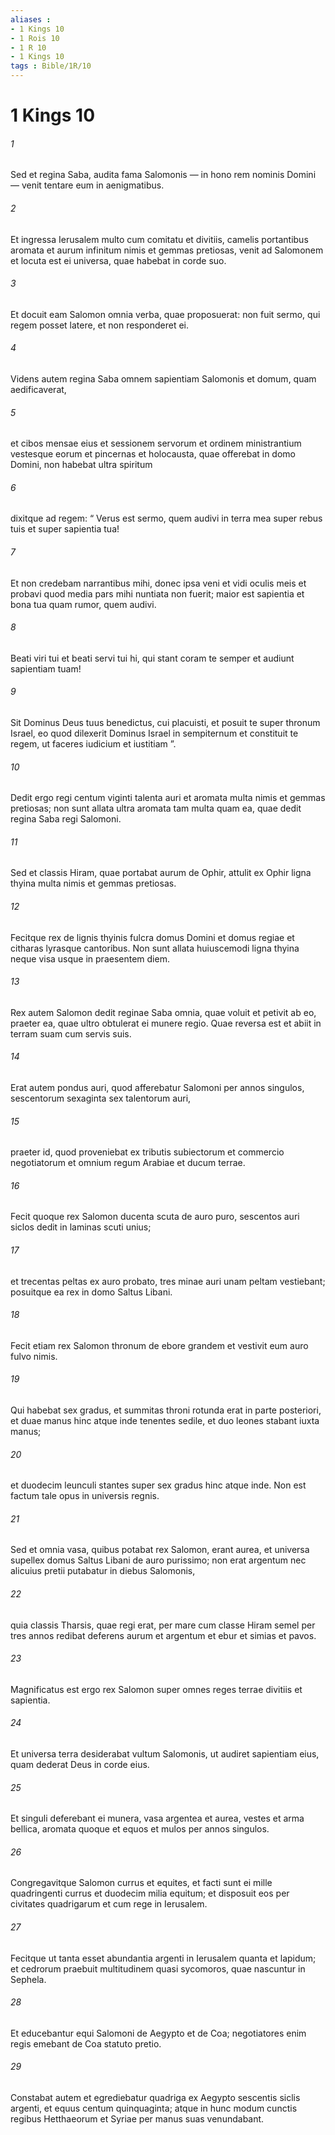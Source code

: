 ```yaml
---
aliases : 
- 1 Kings 10
- 1 Rois 10
- 1 R 10
- 1 Kings 10
tags : Bible/1R/10
---
```


# 1 Kings 10

###### 1
Sed et regina Saba, audita fama Salomonis — in hono rem nominis Domini — venit tentare eum in aenigmatibus. 
###### 2
Et ingressa Ierusalem multo cum comitatu et divitiis, camelis portantibus aromata et aurum infinitum nimis et gemmas pretiosas, venit ad Salomonem et locuta est ei universa, quae habebat in corde suo. 
###### 3
Et docuit eam Salomon omnia verba, quae proposuerat: non fuit sermo, qui regem posset latere, et non responderet ei. 
###### 4
Videns autem regina Saba omnem sapientiam Salomonis et domum, quam aedificaverat, 
###### 5
et cibos mensae eius et sessionem servorum et ordinem ministrantium vestesque eorum et pincernas et holocausta, quae offerebat in domo Domini, non habebat ultra spiritum 
###### 6
dixitque ad regem: “ Verus est sermo, quem audivi in terra mea super rebus tuis et super sapientia tua! 
###### 7
Et non credebam narrantibus mihi, donec ipsa veni et vidi oculis meis et probavi quod media pars mihi nuntiata non fuerit; maior est sapientia et bona tua quam rumor, quem audivi. 
###### 8
Beati viri tui et beati servi tui hi, qui stant coram te semper et audiunt sapientiam tuam! 
###### 9
Sit Dominus Deus tuus benedictus, cui placuisti, et posuit te super thronum Israel, eo quod dilexerit Dominus Israel in sempiternum et constituit te regem, ut faceres iudicium et iustitiam ”. 
###### 10
Dedit ergo regi centum viginti talenta auri et aromata multa nimis et gemmas pretiosas; non sunt allata ultra aromata tam multa quam ea, quae dedit regina Saba regi Salomoni.
###### 11
Sed et classis Hiram, quae portabat aurum de Ophir, attulit ex Ophir ligna thyina multa nimis et gemmas pretiosas. 
###### 12
Fecitque rex de lignis thyinis fulcra domus Domini et domus regiae et citharas lyrasque cantoribus. Non sunt allata huiuscemodi ligna thyina neque visa usque in praesentem diem.
###### 13
Rex autem Salomon dedit reginae Saba omnia, quae voluit et petivit ab eo, praeter ea, quae ultro obtulerat ei munere regio. Quae reversa est et abiit in terram suam cum servis suis.
###### 14
Erat autem pondus auri, quod afferebatur Salomoni per annos singulos, sescentorum sexaginta sex talentorum auri, 
###### 15
praeter id, quod proveniebat ex tributis subiectorum et commercio negotiatorum et omnium regum Arabiae et ducum terrae.
###### 16
Fecit quoque rex Salomon ducenta scuta de auro puro, sescentos auri siclos dedit in laminas scuti unius; 
###### 17
et trecentas peltas ex auro probato, tres minae auri unam peltam vestiebant; posuitque ea rex in domo Saltus Libani.
###### 18
Fecit etiam rex Salomon thronum de ebore grandem et vestivit eum auro fulvo nimis. 
###### 19
Qui habebat sex gradus, et summitas throni rotunda erat in parte posteriori, et duae manus hinc atque inde tenentes sedile, et duo leones stabant iuxta manus; 
###### 20
et duodecim leunculi stantes super sex gradus hinc atque inde. Non est factum tale opus in universis regnis.
###### 21
Sed et omnia vasa, quibus potabat rex Salomon, erant aurea, et universa supellex domus Saltus Libani de auro purissimo; non erat argentum nec alicuius pretii putabatur in diebus Salomonis, 
###### 22
quia classis Tharsis, quae regi erat, per mare cum classe Hiram semel per tres annos redibat deferens aurum et argentum et ebur et simias et pavos. 
###### 23
Magnificatus est ergo rex Salomon super omnes reges terrae divitiis et sapientia. 
###### 24
Et universa terra desiderabat vultum Salomonis, ut audiret sapientiam eius, quam dederat Deus in corde eius. 
###### 25
Et singuli deferebant ei munera, vasa argentea et aurea, vestes et arma bellica, aromata quoque et equos et mulos per annos singulos.
###### 26
Congregavitque Salomon currus et equites, et facti sunt ei mille quadringenti currus et duodecim milia equitum; et disposuit eos per civitates quadrigarum et cum rege in Ierusalem. 
###### 27
Fecitque ut tanta esset abundantia argenti in Ierusalem quanta et lapidum; et cedrorum praebuit multitudinem quasi sycomoros, quae nascuntur in Sephela. 
###### 28
Et educebantur equi Salomoni de Aegypto et de Coa; negotiatores enim regis emebant de Coa statuto pretio. 
###### 29
Constabat autem et egrediebatur quadriga ex Aegypto sescentis siclis argenti, et equus centum quinquaginta; atque in hunc modum cunctis regibus Hetthaeorum et Syriae per manus suas venundabant.
